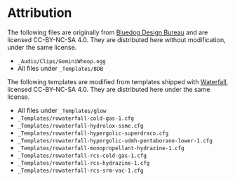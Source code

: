 # Attribution

The following files are originally from [Bluedog Design Bureau](https://github.com/CobaltWolf/Bluedog-Design-Bureau) and are licensed CC-BY-NC-SA 4.0. They are distributed here without modification, under the same license.

* `_Audio/Clips/GeminiWhoop.ogg`
* All files under `_Templates/BDB`

The following templates are modified from templates shipped with [Waterfall](https://github.com/post-kerbin-mining-corporation/Waterfall), licensed CC-BY-NC-SA 4.0. They are distributed here under the same license.

* All files under `_Templates/glow`
* `_Templates/rowaterfall-cold-gas-1.cfg`
* `_Templates/rowaterfall-hydrolox-ssme.cfg`
* `_Templates/rowaterfall-hypergolic-superdraco.cfg`
* `_Templates/rowaterfall-hypergolic-udmh-pentaborane-lower-1.cfg`
* `_Templates/rowaterfall-monopropellant-hydrazine-1.cfg`
* `_Templates/rowaterfall-rcs-cold-gas-1.cfg`
* `_Templates/rowaterfall-rcs-hydrazine-1.cfg`
* `_Templates/rowaterfall-rcs-srm-vac-1.cfg`
